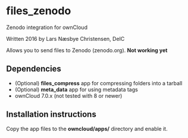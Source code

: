 # files_zenodo
Zenodo integration for ownCloud

Written 2016 by Lars Næsbye Christensen, DeIC

Allows you to send files to Zenodo (zenodo.org). **Not working yet**

## Dependencies 
 * (Optional) **files_compress** app for compressing folders into a tarball
 * (Optional) **meta_data** app for using metadata tags
 * ownCloud 7.0.x (not tested with 8 or newer)

## Installation instructions
Copy the app files to the **owncloud/apps/** directory and enable it.


